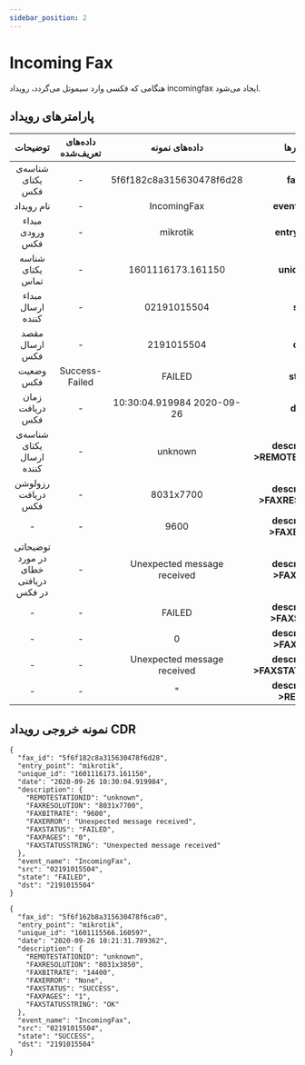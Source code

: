 ```yaml
---
sidebar_position: 2
---
```

# Incoming Fax

هنگامی که فکسی وارد سیموتل می‌گردد، رویداد incomingfax ایجاد می‌شود.


## پارامترهای رویداد
<div class="custom-table">

|                توضیحات               | داده‌های تعریف‌شده |        داده‌های نمونه        |           پارامتر‌ها          |
|:------------------------------------:|:----------------:|:---------------------------:|:----------------------------:|
|           شناسه‌ی یکتای فکس           |         -        |   5f6f182c8a315630478f6d28  |            **fax_id**            |
|              نام رویداد              |         -        |         IncomingFax         |          **event_name**          |
|            مبداء ورودی فکس           |         -        |           mikrotik          |          **entry_point**         |
|           شناسه یکتای تماس           |         -        |      1601116173.161150      |           **unique_id**          |
|           مبداء ارسال کننده          |         -        |         02191015504         |              **src**             |
|            مقصد ارسال فکس            |         -        |          2191015504         |              **dst**             |
|               وضعیت فکس              |  Success- Failed |            FAILED           |             **state**            |
|            زمان دریافت فکس           |         -        |  10:30:04.919984 2020-09-26 |             **date**             |
|       شناسه‌ی یکتای ارسال کننده       |         -        |           unknown           | **description->REMOTESTATIONID** |
|          رزولوشن دریافت فکس          |         -        |          8031x7700          |  **description->FAXRESOLUTION**  |
|                   -                  |         -        |             9600            |    **description->FAXBITRATE**   |
| توضیحاتی در مورد خطای دریافتی در فکس |         -        | Unexpected message received |     **description->FAXERROR**    |
|                   -                  |         -        |            FAILED           |    **description->FAXSTATUS**    |
|                   -                  |         -        |              0              |     **description->FAXPAGES**    |
|                   -                  |         -        | Unexpected message received | **description->FAXSTATUSSTRING** |
|                   -                  |         -        |              "              |      **description->REASON**     |

</div>

## نمونه خروجی رویداد CDR


```shell
{
  "fax_id": "5f6f182c8a315630478f6d28",
  "entry_point": "mikrotik",
  "unique_id": "1601116173.161150",
  "date": "2020-09-26 10:30:04.919984",
  "description": {
    "REMOTESTATIONID": "unknown",
    "FAXRESOLUTION": "8031x7700",
    "FAXBITRATE": "9600",
    "FAXERROR": "Unexpected message received",
    "FAXSTATUS": "FAILED",
    "FAXPAGES": "0",
    "FAXSTATUSSTRING": "Unexpected message received"
  },
  "event_name": "IncomingFax",
  "src": "02191015504",
  "state": "FAILED",
  "dst": "2191015504"
}
```

```shell
{
  "fax_id": "5f6f162b8a315630478f6ca0",
  "entry_point": "mikrotik",
  "unique_id": "1601115566.160597",
  "date": "2020-09-26 10:21:31.789362",
  "description": {
    "REMOTESTATIONID": "unknown",
    "FAXRESOLUTION": "8031x3850",
    "FAXBITRATE": "14400",
    "FAXERROR": "None",
    "FAXSTATUS": "SUCCESS",
    "FAXPAGES": "1",
    "FAXSTATUSSTRING": "OK"
  },
  "event_name": "IncomingFax",
  "src": "02191015504",
  "state": "SUCCESS",
  "dst": "2191015504"
}
```